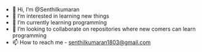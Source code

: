 - 👋 Hi, I’m @Senthilkumaran
- 👀 I’m interested in learning new things
- 🌱 I’m currently learning programming
- 💞️ I’m looking to collaborate on repositories where new comers can learn programming
- 📫 How to reach me - senthilkumaran1803@gmail.com

<!---
Senthilsk10/Senthilsk10 is a ✨ special ✨ repository because its `README.md` (this file) appears on your GitHub profile.
You can click the Preview link to take a look at your changes.
--->
